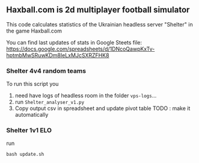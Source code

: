 ## Haxball.com is 2d multiplayer football simulator 
This code calculates statistics of the Ukrainian headless server "Shelter" in the game Haxball.com

You can find last updates of stats in Google Steets file:
https://docs.google.com/spreadsheets/d/1DNcoQawpKxTv-hptmbMwSRuwKDm8IeLxMJcSXRZFHK8

### Shelter 4v4 random teams

To run this script you 
1. need have logs of headless room in the folder `vps-logs`...
2. run `Shelter_analyser_v1.py`
3. Copy output csv in spreadsheet and update pivot table
TODO : make it automatically

### Shelter 1v1 ELO
run

`bash update.sh`